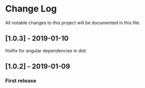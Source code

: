 # Change Log

All notable changes to this project will be documented in this file.

## [1.0.3] - 2019-01-10

Hotfix for angular dependencies in dist

## [1.0.2] - 2019-01-09

### First release
